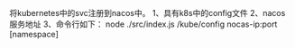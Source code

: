 将kubernetes中的svc注册到nacos中。
1、具有k8s中的config文件
2、nacos 服务地址
3、命令行如下：
node ./src/index.js /kube/config nocas-ip:port [namespace]